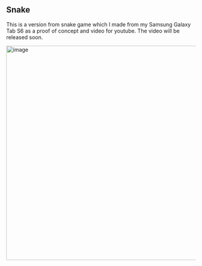 Snake
---

This is a version from snake game which I made from my Samsung Galaxy Tab S6 as a proof of concept and video for youtube. The video will be released soon.

<img width="570" alt="image" src="https://user-images.githubusercontent.com/28108272/147606555-57ae26b1-2208-43d5-8200-0d1143bfe278.png">